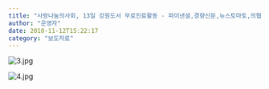 ```yaml
---
title: "사랑나눔의사회, 13일 강원도서 무료진료활동 - 파이낸셜,경향신문,뉴스토마토,의협신문"
author: "운영자"
date: 2010-11-12T15:22:17
category: "보도자료"
---
```


![3.jpg](/files/attach/images/1661/144/002/e5c165625004c398d45450f0e05d14a0)

![4.jpg](/files/attach/images/1661/144/002/dedc90c354ce0424132a4289689272c5)
